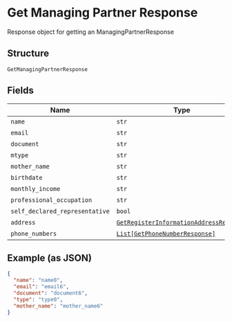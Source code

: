 
# Get Managing Partner Response

Response object for getting an ManagingPartnerResponse

## Structure

`GetManagingPartnerResponse`

## Fields

| Name | Type | Tags | Description |
|  --- | --- | --- | --- |
| `name` | `str` | Optional | - |
| `email` | `str` | Optional | - |
| `document` | `str` | Optional | - |
| `mtype` | `str` | Optional | - |
| `mother_name` | `str` | Optional | - |
| `birthdate` | `str` | Optional | - |
| `monthly_income` | `str` | Optional | - |
| `professional_occupation` | `str` | Optional | - |
| `self_declared_representative` | `bool` | Optional | - |
| `address` | [`GetRegisterInformationAddressResponse`](../../doc/models/get-register-information-address-response.md) | Optional | - |
| `phone_numbers` | [`List[GetPhoneNumberResponse]`](../../doc/models/get-phone-number-response.md) | Optional | - |

## Example (as JSON)

```json
{
  "name": "name0",
  "email": "email6",
  "document": "document6",
  "type": "type0",
  "mother_name": "mother_name6"
}
```


